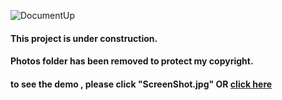 ﻿![DocumentUp](http://mostafarahmati.ir/my%20git/under-construction.jpg)
#### This project is under construction.
#### Photos folder has been removed to protect my copyright.
#### to see the demo , please click "ScreenShot.jpg" OR [click here](#https://github.com/MR-Mostafa/myproject/raw/master/Template%20pic/ScreenShot.jpg)